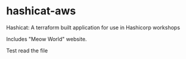 # hashicat-aws
Hashicat: A terraform built application for use in Hashicorp workshops

Includes "Meow World" website.

Test read the file
